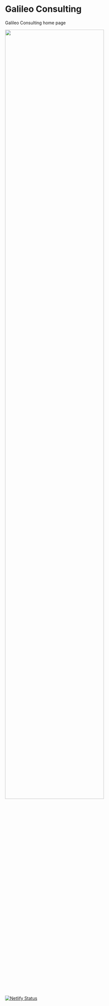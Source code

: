 # Galileo Consulting
Galileo Consulting home page

<img src="/GalileoConsulting/README_files/RiceFieldPanoramaBulacanPhilippines.jpg" alt="" width="80%"/>

[![Netlify Status](https://api.netlify.com/api/v1/badges/5da909fa-948c-4b29-befd-b0e179b12e4d/deploy-status)](https://app.netlify.com/sites/practical-gates-bbf505/deploys)
